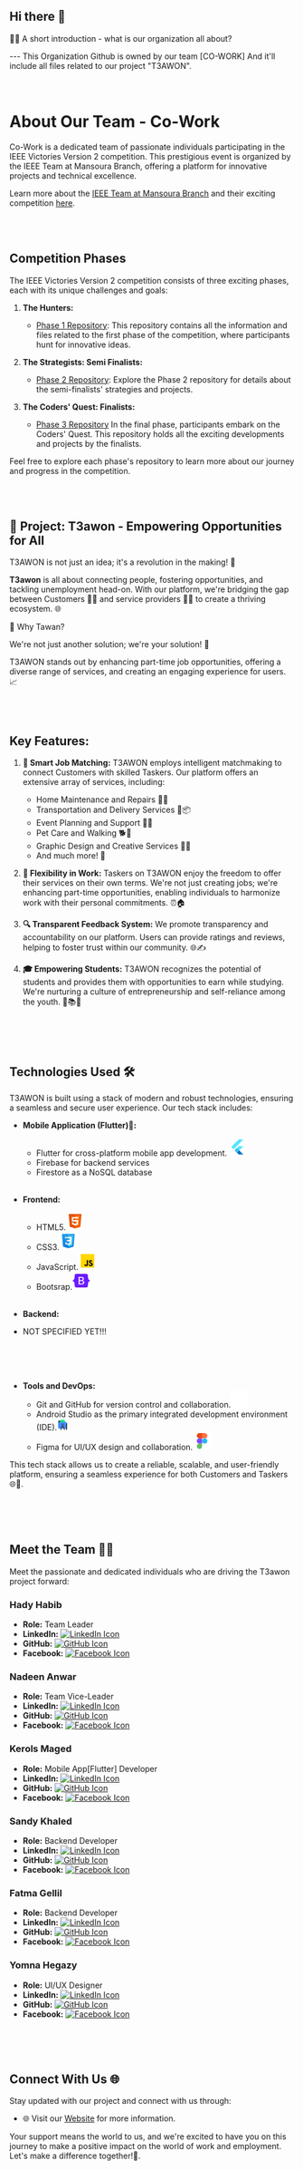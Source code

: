 ## Hi there 👋
🙋‍♀️ A short introduction - what is our organization all about?  

--- This Organization Github is owned by our team [CO-WORK] And it'll include all files related to our project "T3AWON".<br><br><br>
                                               


# About Our Team - Co-Work

Co-Work is a dedicated team of passionate individuals participating in the IEEE Victories Version 2 competition. This prestigious event is organized by the IEEE Team at Mansoura Branch, offering a platform for innovative projects and technical excellence.


Learn more about the [IEEE Team at Mansoura Branch](https://www.ieeemansb.org/?fbclid=IwAR1GXg2I9sG_MnpfTM_k7Fi0rj3TAx72kKMpOFolnJKGFoimmU6mv5II2SA) and their exciting competition [here](https://www.ieeemansb.org/events/ieee-victoris-20).

<br><br>

## Competition Phases

The IEEE Victories Version 2 competition consists of three exciting phases, each with its unique challenges and goals:

1. **The Hunters:**
   - [Phase 1 Repository](https://github.com/CO-skill-swap-WORK/Phase-1): This repository contains all the information and files related to the first phase of the competition, where participants hunt for innovative ideas.

2. **The Strategists: Semi Finalists:**
   - [Phase 2 Repository](https://github.com/CO-skill-swap-WORK/Phase-2): Explore the Phase 2 repository for details about the semi-finalists' strategies and projects.

3. **The Coders' Quest: Finalists:**
   - [Phase 3 Repository](https://github.com/CO-skill-swap-WORK/Phase-3) In the final phase, participants embark on the Coders' Quest. This repository holds all the exciting developments and projects by the finalists.

Feel free to explore each phase's repository to learn more about our journey and progress in the competition. 

<br><br>

## 🚀 Project: T3awon - Empowering Opportunities for All

T3AWON is not just an idea; it's a revolution in the making! 🌟

**T3awon** is all about connecting people, fostering opportunities, and tackling unemployment head-on. With our platform, we're bridging the gap between Customers 👩‍💼 and service providers 👨‍🔧 to create a thriving ecosystem. 🌐


🧐 Why Tawan?

We're not just another solution; we're your solution! 🤝

T3AWON stands out by enhancing part-time job opportunities, offering a diverse range of services, and creating an engaging experience for users. 📈  


<br><br>


## Key Features:

1. **🤝 Smart Job Matching:** T3AWON employs intelligent matchmaking to connect Customers with skilled Taskers. Our platform offers an extensive array of services, including:

   - Home Maintenance and Repairs 🔧🏡
   - Transportation and Delivery Services 🚚📦
   - Event Planning and Support 🎉🤝
   - Pet Care and Walking 🐕🚶
   - Graphic Design and Creative Services 🎨💼
   - And much more! 🌟

2. **🔄 Flexibility in Work:** Taskers on T3AWON enjoy the freedom to offer their services on their own terms. We're not just creating jobs; we're enhancing part-time opportunities, enabling individuals to harmonize work with their personal commitments. ⏰🏠

3. **🔍 Transparent Feedback System:** We promote transparency and accountability on our platform. Users can provide ratings and reviews, helping to foster trust within our community. 🌐✍️

4. **🎓 Empowering Students:** T3AWON recognizes the potential of students and provides them with opportunities to earn while studying. We're nurturing a culture of entrepreneurship and self-reliance among the youth. 💼📚🚀    

<br><br><br>


## Technologies Used 🛠️

T3AWON is built using a stack of modern and robust technologies, ensuring a seamless and secure user experience. Our tech stack includes:

- **Mobile Application (Flutter)📱:**
  - Flutter for cross-platform mobile app development. ![Flutter Icon](/images/flutter.png)
  - Firebase for backend services
  - Firestore as a NoSQL database  <br><br>

    
 
- **Frontend:**
  - HTML5.![Html 5 Icon](/images/html.png)
  - CSS3.![Css Icon](/images/css.png)
  - JavaScript.![Java Script Icon](/images/javascript.png) 
  - Bootsrap.![Bootstrap Icon](/images/bootstrap.png)  <br><br>

    

- **Backend:**
- NOT SPECIFIED YET!!! <br><br>

<br><br>


- **Tools and DevOps:**
  - Git and GitHub for version control and collaboration.![GitHub Icon](/images/github1.png)
  - Android Studio as the primary integrated development environment (IDE).![Android Studio Icon](/images/android-studio.png)
  - Figma for UI/UX design and collaboration.![Figma Icon](/images/figma.png)

This tech stack allows us to create a reliable, scalable, and user-friendly platform, ensuring a seamless experience for both Customers and Taskers 🌐👥.  


<br><br><br>



## Meet the Team 👩‍💻

Meet the passionate and dedicated individuals who are driving the T3awon project forward:

### Hady Habib 
- **Role:** Team Leader
- **LinkedIn:** [![LinkedIn Icon]()](https://www.linkedin.com/in/johndoe)
- **GitHub:** [![GitHub Icon]()](https://github.com/johndoe)
- **Facebook:** [![Facebook Icon]()](https://www.facebook.com/johndoe)

### Nadeen Anwar 
- **Role:** Team Vice-Leader
- **LinkedIn:** [![LinkedIn Icon]()](https://www.linkedin.com/in/janesmith)
- **GitHub:** [![GitHub Icon]()](https://github.com/janesmith)
- **Facebook:** [![Facebook Icon]()](https://www.facebook.com/janesmith)

### Kerols Maged 
- **Role:** Mobile App[Flutter] Developer
- **LinkedIn:** [![LinkedIn Icon](https://i.imgur.com/linkedin-icon.png)](https://www.linkedin.com/in/markjohnson)
- **GitHub:** [![GitHub Icon]()](https://github.com/markjohnson)
- **Facebook:** [![Facebook Icon]()](https://www.facebook.com/markjohnson)

### Sandy Khaled 
- **Role:** Backend Developer
- **LinkedIn:** [![LinkedIn Icon]()](https://www.linkedin.com/in/sandy-khaled-584b31224)
- **GitHub:** [![GitHub Icon]()](https://github.com/sandykhaled)
- **Facebook:** [![Facebook Icon]()](https://www.facebook.com/profile.php?id=100004811612421&mibextid=2JQ9oc)

### Fatma Gellil 
- **Role:** Backend Developer
- **LinkedIn:** [![LinkedIn Icon]()](https://www.linkedin.com/in/lisadavis)
- **GitHub:** [![GitHub Icon]()](https://github.com/sarahlee)
- **Facebook:** [![Facebook Icon]()](https://www.facebook.com/lisadavis)

### Yomna Hegazy 
- **Role:** UI/UX Designer
- **LinkedIn:** [![LinkedIn Icon]()](https://www.linkedin.com/in/michaelbrown)
- **GitHub:** [![GitHub Icon]()](https://github.com/sarahlee)
- **Facebook:** [![Facebook Icon]()](https://www.facebook.com/sarahlee)


<br><br><br> 


## Connect With Us 🌐

Stay updated with our project and connect with us through:

- 🌐 Visit our [Website](https://www.tawanproject.com) for more information.

Your support means the world to us, and we're excited to have you on this journey to make a positive impact on the world of work and employment. Let's make a difference together!💙.




<!--

**Here are some ideas to get you started:**

🙋‍♀️ A short introduction - what is your organization all about?
🌈 Contribution guidelines - how can the community get involved?
👩‍💻 Useful resources - where can the community find your docs? Is there anything else the community should know?
🍿 Fun facts - what does your team eat for breakfast?
🧙 Remember, you can do mighty things with the power of [Markdown](https://docs.github.com/github/writing-on-github/getting-started-with-writing-and-formatting-on-github/basic-writing-and-formatting-syntax)
-->
